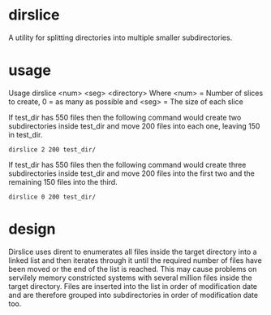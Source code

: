 dirslice
========

A utility for splitting directories into multiple smaller subdirectories.


usage
=====

Usage dirslice &lt;num&gt; &lt;seg&gt; &lt;directory&gt;
 Where &lt;num&gt; = Number of slices to create, 0 = as many as possible
 and &lt;seg&gt; = The size of each slice

If test_dir has 550 files then the following command would create two subdirectories inside test_dir and move 200 files into each one, leaving 150 in test_dir.

    dirslice 2 200 test_dir/

If test_dir has 550 files then the following command would create three subdirectories inside test_dir and move 200 files into the first two and the remaining 150 files into the third.

    dirslice 0 200 test_dir/


design
======

Dirslice uses dirent to enumerates all files inside the target directory into a linked list and then iterates through it until the required number of files have been moved or the end of the list is reached. This may cause problems on servilely memory constricted systems with several million files inside the target directory. Files are inserted into the list in order of modification date and are therefore grouped into subdirectories in order of modification date too.
